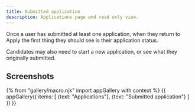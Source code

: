 ```yaml
---
title: Submitted application
description: Applications page and read only view.
---
```

Once a user has submitted at least one application, when they return to Apply the first thing they should see is their application status.

Candidates may also need to start a new application, or see what they originally submitted.

## Screenshots

{% from "gallery/macro.njk" import appGallery with context %}
{{ appGallery({
  items: [
    {text: "Applications"},
    {text: "Submitted application"}
  ]
}) }}
